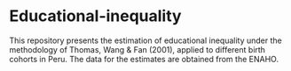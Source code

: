 # Educational-inequality
This repository presents the estimation of educational inequality under the methodology of Thomas, Wang & Fan (2001), applied to different birth cohorts in Peru. The data for the estimates are obtained from the ENAHO.
